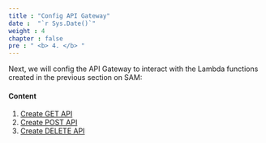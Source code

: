 ```yaml
---
title : "Config API Gateway"
date :  "`r Sys.Date()`" 
weight : 4
chapter : false
pre : " <b> 4. </b> "
---
```

Next, we will config the API Gateway to interact with the Lambda functions created in the previous section on SAM:

#### Content
1. [Create GET API](4-1-get-api/)
2. [Create POST API](4-2-post-api/)
3. [Create DELETE API](4-3-delete-api)